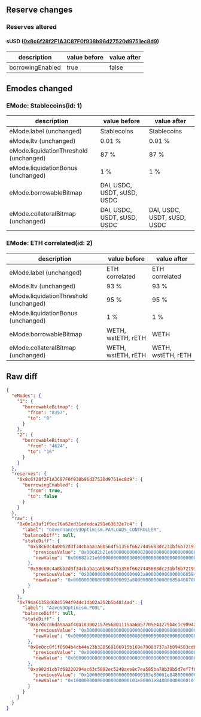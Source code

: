 ## Reserve changes

### Reserves altered

#### sUSD ([0x8c6f28f2F1A3C87F0f938b96d27520d9751ec8d9](https://optimistic.etherscan.io/address/0x8c6f28f2F1A3C87F0f938b96d27520d9751ec8d9))

| description | value before | value after |
| --- | --- | --- |
| borrowingEnabled | true | false |


## Emodes changed

### EMode: Stablecoins(id: 1)

| description | value before | value after |
| --- | --- | --- |
| eMode.label (unchanged) | Stablecoins | Stablecoins |
| eMode.ltv (unchanged) | 0.01 % | 0.01 % |
| eMode.liquidationThreshold (unchanged) | 87 % | 87 % |
| eMode.liquidationBonus (unchanged) | 1 % | 1 % |
| eMode.borrowableBitmap | DAI, USDC, USDT, sUSD, USDC |  |
| eMode.collateralBitmap (unchanged) | DAI, USDC, USDT, sUSD, USDC | DAI, USDC, USDT, sUSD, USDC |


### EMode: ETH correlated(id: 2)

| description | value before | value after |
| --- | --- | --- |
| eMode.label (unchanged) | ETH correlated | ETH correlated |
| eMode.ltv (unchanged) | 93 % | 93 % |
| eMode.liquidationThreshold (unchanged) | 95 % | 95 % |
| eMode.liquidationBonus (unchanged) | 1 % | 1 % |
| eMode.borrowableBitmap | WETH, wstETH, rETH | WETH |
| eMode.collateralBitmap (unchanged) | WETH, wstETH, rETH | WETH, wstETH, rETH |


## Raw diff

```json
{
  "eModes": {
    "1": {
      "borrowableBitmap": {
        "from": "8357",
        "to": "0"
      }
    },
    "2": {
      "borrowableBitmap": {
        "from": "4624",
        "to": "16"
      }
    }
  },
  "reserves": {
    "0x8c6f28f2F1A3C87F0f938b96d27520d9751ec8d9": {
      "borrowingEnabled": {
        "from": true,
        "to": false
      }
    }
  },
  "raw": {
    "0x0e1a3af1f9cc76a62ed31ededca291e63632e7c4": {
      "label": "GovernanceV3Optimism.PAYLOADS_CONTROLLER",
      "balanceDiff": null,
      "stateDiff": {
        "0x58c60c4a0bb2d3f34cbaba1a0b564f51356f6627445683dc231bf6b72193af3c": {
          "previousValue": "0x00682b21e6000000000002000000000000000000000000000000000000000000",
          "newValue": "0x00682b21e6000000000003000000000000000000000000000000000000000000"
        },
        "0x58c60c4a0bb2d3f34cbaba1a0b564f51356f6627445683dc231bf6b72193af3d": {
          "previousValue": "0x000000000000000000093a800000000000006859466700000000000000000000",
          "newValue": "0x000000000000000000093a8000000000000068594667000000000000682b21e7"
        }
      }
    },
    "0x794a61358d6845594f94dc1db02a252b5b4814ad": {
      "label": "AaveV3Optimism.POOL",
      "balanceDiff": null,
      "stateDiff": {
        "0x67dcc86da9aaaf40a183002157e56801115aa6057705e43279b4c1c90942d6b4": {
          "previousValue": "0x0000000000000000000000000000000000000000000000000000000000001210",
          "newValue": "0x0000000000000000000000000000000000000000000000000000000000000010"
        },
        "0x8e0cc0f1f0504b4cb44a23b328568106915b169e79003737a7b094503cdbeeb2": {
          "previousValue": "0x00000000000000000000000000000000000000000000000000000000000020a5",
          "newValue": "0x0000000000000000000000000000000000000000000000000000000000000000"
        },
        "0xa982d1cb7d68220294ac63c5092ec5248aee8c7ea585ba78b39b5d7ef7f89cb2": {
          "previousValue": "0x100000000000000000000103e80001e848000000000107d08512292c1b580000",
          "newValue": "0x100000000000000000000103e80001e848000000000107d08112292c1b580000"
        }
      }
    }
  }
}
```